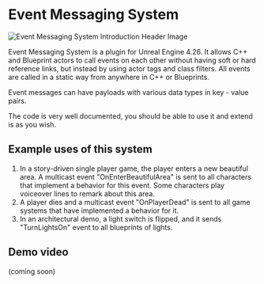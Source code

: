 Event Messaging System
=====================
![Event Messaging System Introduction Header Image](https://i.imgur.com/FiNtGH2.png)

Event Messaging System is a plugin for Unreal Engine 4.26. It allows C++ and Blueprint actors to call events on each other without having soft or hard reference links, but instead by using actor tags and class filters. All events are called in a static way from anywhere in C++ or Blueprints.

Event messages can have payloads with various data types in key - value pairs.

The code is very well documented, you should be able to use it and extend is as you wish.

## Example uses of this system

1. In a story-driven single player game, the player enters a new beautiful area. A multicast event "OnEnterBeautifulArea" is sent to all characters that implement a behavior for this event. Some characters play voiceover lines to remark about this area.
2. A player dies and a multicast event "OnPlayerDead" is sent to all game systems that have implemented a behavior for it.
3. In an architectural demo, a light switch is flipped, and it sends "TurnLightsOn" event to all blueprints of lights.

## Demo video

(coming soon)
